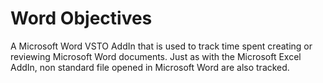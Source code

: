 ﻿# Word Objectives   
A Microsoft Word VSTO AddIn that is used to track time spent creating or reviewing Microsoft Word documents. Just as with the Microsoft Excel AddIn, non standard file opened in Microsoft Word are also tracked.  
